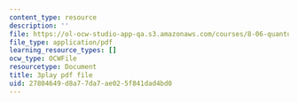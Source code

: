 ```yaml
---
content_type: resource
description: ''
file: https://ol-ocw-studio-app-qa.s3.amazonaws.com/courses/8-06-quantum-physics-iii-spring-2018/27804649d8a77da7ae025f841dad4bd0_KYabRbRR-dU.pdf
file_type: application/pdf
learning_resource_types: []
ocw_type: OCWFile
resourcetype: Document
title: 3play pdf file
uid: 27804649-d8a7-7da7-ae02-5f841dad4bd0
---
```


